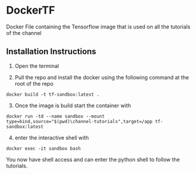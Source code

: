 # DockerTF
Docker File containing the Tensorflow image that is used on all the tutorials of the channel


## Installation Instructions

1) Open the terminal

2) Pull the repo and install the docker using the following command at the root of the repo

`docker build -t tf-sandbox:latest .`

3) Once the image is build start the container with

`docker run -td --name sandbox --mount type=bind,source="$(pwd)\channel-tutorials",target=/app tf-sandbox:latest`

4) enter the interactive shell with

`docker exec -it sandbox bash`

You now have shell access and can enter the python shell to follow the tutorials.